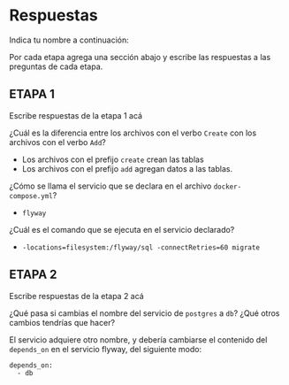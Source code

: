 # Respuestas

Indica tu nombre a continuación: 

Por cada etapa agrega una sección abajo y escribe las respuestas a las preguntas de cada etapa.

## ETAPA 1

Escribe respuestas de la etapa 1 acá

¿Cuál es la diferencia entre los archivos con el verbo `Create` con los archivos con el verbo `Add`?
* Los archivos con el prefijo `create` crean las tablas
* Los archivos con el prefijo `add` agregan datos a las tablas.

¿Cómo se llama el servicio que se declara en el archivo `docker-compose.yml`?
* `flyway`

¿Cuál es el comando que se ejecuta en el servicio declarado?
* `-locations=filesystem:/flyway/sql -connectRetries=60 migrate`


## ETAPA 2

Escribe respuestas de la etapa 2 acá

¿Qué pasa si cambias el nombre del servicio de `postgres` a `db`? ¿Qué otros cambios tendrías que hacer?

El servicio adquiere otro nombre, y debería cambiarse el contenido del `depends_on` en el servicio flyway, del siguiente modo:
```
depends_on:
  - db
```